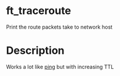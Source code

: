 # ft_traceroute

Print the route packets take to network host

# Description

Works a lot like [ping](https://github.com/grumbach/ft_ping) but with increasing TTL
